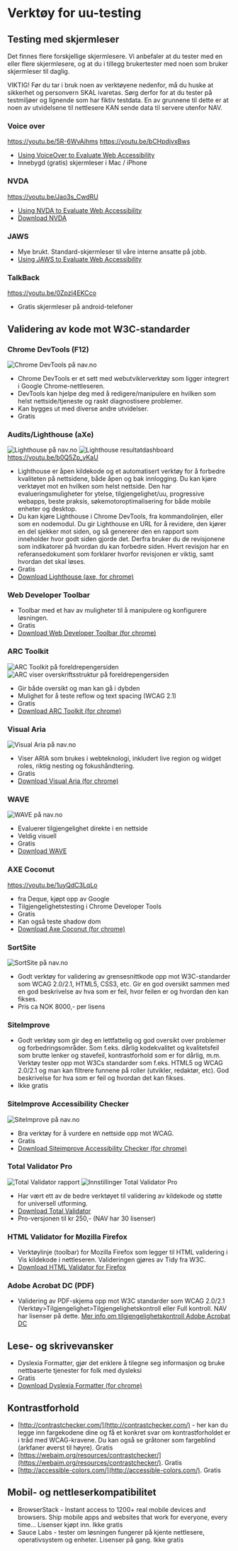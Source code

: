# Verktøy for uu-testing

## Testing med skjermleser

Det finnes flere forskjellige skjermlesere. Vi anbefaler at du tester med en eller flere skjermlesere, og at du i tillegg brukertester med noen som bruker skjermleser til daglig.

VIKTIG!
Før du tar i bruk noen av verktøyene nedenfor, må du huske at sikkerhet og personvern SKAL ivaretas. Sørg derfor for at du tester på testmiljøer og lignende som har fiktiv testdata. En av grunnene til dette er at noen av utvidelsene til nettlesere KAN sende data til servere utenfor NAV.

### Voice over
https://youtu.be/5R-6WvAihms
https://youtu.be/bCHpdjvxBws
-   [Using VoiceOver to Evaluate Web Accessibility](https://webaim.org/articles/voiceover/)
-   Innebygd (gratis) skjermleser i Mac / iPhone

### NVDA
https://youtu.be/Jao3s_CwdRU
-   [Using NVDA to Evaluate Web Accessibility](https://webaim.org/articles/nvda/)
-   [Download NVDA](https://www.nvaccess.org/)

### JAWS
-   Mye brukt. Standard-skjermleser til våre interne ansatte på jobb.
-   [Using JAWS to Evaluate Web Accessibility](https://webaim.org/articles/jaws/)

### TalkBack
https://youtu.be/0Zpzl4EKCco
-   Gratis skjermleser på android-telefoner

## Validering av kode mot W3C-standarder

### Chrome DevTools (F12)
![Chrome DevTools på nav.no](https://trello-attachments.s3.amazonaws.com/590c618893f382eb61038bae/5ce698a6c8f4177fb0819822/c4770718f8d01578898e4f2a10f48178/webdev.png)
-   Chrome DevTools er et sett med webutviklerverktøy som ligger integrert i Google Chrome-nettleseren.
-   DevTools kan hjelpe deg med å redigere/manipulere en hvilken som helst nettside/tjeneste og raskt diagnostisere problemer.
-   Kan bygges ut med diverse andre utvidelser.
-   Gratis

### Audits/Lighthouse (aXe)

![Lighthouse på nav.no](https://trello-attachments.s3.amazonaws.com/590c618893f382eb61038bae/5ce698a6c8f4177fb0819822/1222fd55564188113b38632b9b77b7f1/lighthouse1.png)
![Lighthouse resultatdashboard](https://trello-attachments.s3.amazonaws.com/5ce698a6c8f4177fb0819822/761x812/f32119a329afce2cd133c3b3c0971560/Lighthouse2.png)
https://youtu.be/b0Q5Zp_yKaU

-   Lighthouse er åpen kildekode og et automatisert verktøy for å forbedre kvaliteten på nettsidene, både åpen og bak innlogging. Du kan kjøre verktøyet mot en hvilken som helst nettside. Den har evalueringsmuligheter for ytelse, tilgjengelighet/uu, progressive webapps, beste praksis, søkemotoroptimalisering for både mobile enheter og desktop.
-   Du kan kjøre Lighthouse i Chrome DevTools, fra kommandolinjen, eller som en nodemodul. Du gir Lighthouse en URL for å revidere, den kjører en del sjekker mot siden, og så genererer den en rapport som inneholder hvor godt siden gjorde det. Derfra bruker du de revisjonene som indikatorer på hvordan du kan forbedre siden. Hvert revisjon har en referansedokument som forklarer hvorfor revisjonen er viktig, samt hvordan det skal løses.
-   Gratis
-   [Download Lighthouse (axe, for chrome)](https://chrome.google.com/webstore/detail/lighthouse/blipmdconlkpinefehnmjammfjpmpbjk)

### Web Developer Toolbar
-   Toolbar med et hav av muligheter til å manipulere og konfigurere løsningen.
-   Gratis
-   [Download Web Developer Toolbar (for chrome)](https://chrome.google.com/webstore/detail/web-developer-toolbar/deeboegbjcnfgidliakhpoapnpomphji)

### ARC Toolkit
![ARC Toolkit på foreldrepengersiden](https://trello-attachments.s3.amazonaws.com/590c618893f382eb61038bae/5ce698a6c8f4177fb0819822/3a0690006ee532cc09ba3f5c2968f356/arc.png)![ARC viser overskriftsstruktur på foreldrepengersiden](https://trello-attachments.s3.amazonaws.com/590c618893f382eb61038bae/5ce698a6c8f4177fb0819822/51e6646ec39e80e352d15d7660b852c7/arc2.png)
-   Gir både oversikt og man kan gå i dybden
-   Mulighet for å teste reflow og text spacing (WCAG 2.1)
-   Gratis
-   [Download ARC Toolkit (for chrome)](https://chrome.google.com/webstore/detail/arc-toolkit/chdkkkccnlfncngelccgbgfmjebmkmce)

### Visual Aria
![Visual Aria på nav.no](https://trello-attachments.s3.amazonaws.com/5ce698a6c8f4177fb0819822/818x747/4946a00441b200d3f233257a3b54394e/VisualAria.png)
-   Viser ARIA som brukes i webteknologi, inkludert live region og widget roles, riktig nesting og fokushåndtering.
-   Gratis
-   [Download Visual Aria (for chrome)](https://chrome.google.com/webstore/detail/visual-aria/lhbmajchkkmakajkjenkchhnhbadmhmk)

### WAVE
![WAVE på nav.no](https://trello-attachments.s3.amazonaws.com/5ce698a6c8f4177fb0819822/1135x805/f896fdb516addce24a0a11b2b066d960/Wave.png)
-   Evaluerer tilgjengelighet direkte i en nettside
-   Veldig visuell
-   Gratis
-   [Download WAVE](https://wave.webaim.org/)

### AXE Coconut
https://youtu.be/1uyQdC3LqLo
-   fra Deque, kjøpt opp av Google
-   Tilgjengelighetstesting i Chrome Developer Tools
-   Gratis
-   Kan også teste shadow dom
-   [Download Axe Coconut (for chrome)](https://chrome.google.com/webstore/detail/axe-coconut/iobddmbdndbbbfjopjdgadphaoihpojp)

### SortSite
![SortSite på nav.no](https://trello-attachments.s3.amazonaws.com/590c618893f382eb61038bae/5ce698a6c8f4177fb0819822/ac7ffee05e048731f54576f30311b0ca/sortsite.png)
-   Godt verktøy for validering av grensesnittkode opp mot W3C-standarder som WCAG 2.0/2.1, HTML5, CSS3, etc. Gir en god oversikt sammen med en god beskrivelse av hva som er feil, hvor feilen er og hvordan den kan fikses.
-   Pris ca NOK 8000,- per lisens

### SiteImprove

-   Godt verktøy som gir deg en lettfattelig og god oversikt over problemer og forbedringsområder. Som f.eks. dårlig kodekvalitet og kvalitetsfeil som brutte lenker og stavefeil, kontrastforhold som er for dårlig, m.m. Verktøy tester opp mot W3Cs standarder som f.eks. HTML5 og WCAG 2.0/2.1 og man kan filtrere funnene på roller (utvikler, redaktør, etc). God beskrivelse for hva som er feil og hvordan det kan fikses.
-   Ikke gratis

### SiteImprove Accessibility Checker
![SiteImprove på nav.no](https://trello-attachments.s3.amazonaws.com/5ce698a6c8f4177fb0819822/1138x729/e5b6c6baccb549e8fa880af5eb2af7ca/Siteimprove.png)  
- Bra verktøy for å vurdere en nettside opp mot WCAG.
-   Gratis
-   [Download Siteimprove Accessibility Checker (for chrome)](https://chrome.google.com/webstore/detail/siteimprove-accessibility/efcfolpjihicnikpmhnmphjhhpiclljc)

### Total Validator Pro
![Total Validator rapport](https://trello-attachments.s3.amazonaws.com/5ce698a6c8f4177fb0819822/728x861/cad38525ffc77bdd5e2679850b3d4b55/Totalvalidator.png)
![Innstillinger Total Validator Pro](https://trello-attachments.s3.amazonaws.com/5ce698a6c8f4177fb0819822/590x526/eaa41dc3d7fa2e6c857bbf806a15417b/tvp1.png)
-   Har vært ett av de bedre verktøyet til validering av kildekode og støtte for universell utforming.
-   [Download Total Validator](http://www.totalvalidator.com/)
-   Pro-versjonen til kr 250,- (NAV har 30 lisenser)

### HTML Validator for Mozilla Firefox
-   Verktøylinje (toolbar) for Mozilla Firefox som legger til HTML validering i Vis kildekode i nettleseren. Valideringen gjøres av Tidy fra W3C.
-   [Download HTML Validator for Firefox](https://addons.mozilla.org/en-US/firefox/addon/249)

### Adobe Acrobat DC (PDF)
-   Validering av PDF-skjema opp mot W3C standarder som WCAG 2.0/2.1 (Verktøy>Tilgjengelighet>Tilgjengelighetskontroll eller Full kontroll. NAV har lisenser på dette. [Mer info om tilgjengelighetskontroll Adobe Acrobat DC](https://helpx.adobe.com/no/acrobat/user-guide.html?topic=/no/no/acrobat/morehelp/accessibility_tags_and_reflow.ug.js)

## Lese- og skrivevansker
-   Dyslexia Formatter, gjør det enklere å tilegne seg informasjon og bruke nettbaserte tjenester for folk med dysleksi
-   Gratis
-   [Download Dyslexia Formatter (for chrome)](https://chrome.google.com/webstore/detail/dyslexia-formatter/kggkghfhlppjclojgphbploiaipgogoc)

## Kontrastforhold
-   [http://contrastchecker.com/](http://contrastchecker.com/)  - her kan du legge inn fargekodene dine og få et konkret svar om kontrastforholdet er i tråd med WCAG-kravene. Du kan også se gråtoner som fargeblind (arkfaner øverst til høyre). Gratis
-   [https://webaim.org/resources/contrastchecker/](https://webaim.org/resources/contrastchecker/). Gratis
-   [http://accessible-colors.com/](http://accessible-colors.com/). Gratis

## Mobil- og nettleserkompatibilitet
-   BrowserStack - Instant access to 1200+ real mobile devices and browsers. Ship mobile apps and websites that work for everyone, every time… Lisenser kjøpt inn. Ikke gratis
-   Sauce Labs - tester om løsningen fungerer på kjente nettlesere, operativsystem og enheter. Lisenser på gang. Ikke gratis
